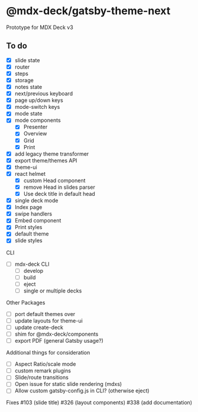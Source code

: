 
# @mdx-deck/gatsby-theme-next

Prototype for MDX Deck v3

## To do

- [x] slide state
- [x] router
- [x] steps
- [x] storage
- [x] notes state
- [x] next/previous keyboard
- [x] page up/down keys
- [x] mode-switch keys
- [x] mode state
- [x] mode components
  - [x] Presenter
  - [x] Overview
  - [x] Grid
  - [x] Print
- [x] add legacy theme transformer
- [x] export theme/themes API
- [x] theme-ui
- [x] react helmet
  - [x] custom Head component
  - [x] remove Head in slides parser
  - [x] Use deck title in default head
- [x] single deck mode
- [x] Index page
- [x] swipe handlers
- [x] Embed component
- [x] Print styles
- [x] default theme
- [x] slide styles

CLI

- [ ] mdx-deck CLI
  - [ ] develop
  - [ ] build
  - [ ] eject
  - [ ] single or multiple decks

Other Packages

- [ ] port default themes over
- [ ] update layouts for theme-ui
- [ ] update create-deck
- [ ] shim for @mdx-deck/components
- [ ] export PDF (general Gatsby usage?)

Additional things for consideration

- [ ] Aspect Ratio/scale mode
- [ ] custom remark plugins
- [ ] Slide/route transitions
- [ ] Open issue for static slide rendering (mdxs)
- [ ] Allow custom gatsby-config.js in CLI? (otherwise eject)

Fixes
#103 (slide title)
#326 (layout components)
#338 (add documentation)
